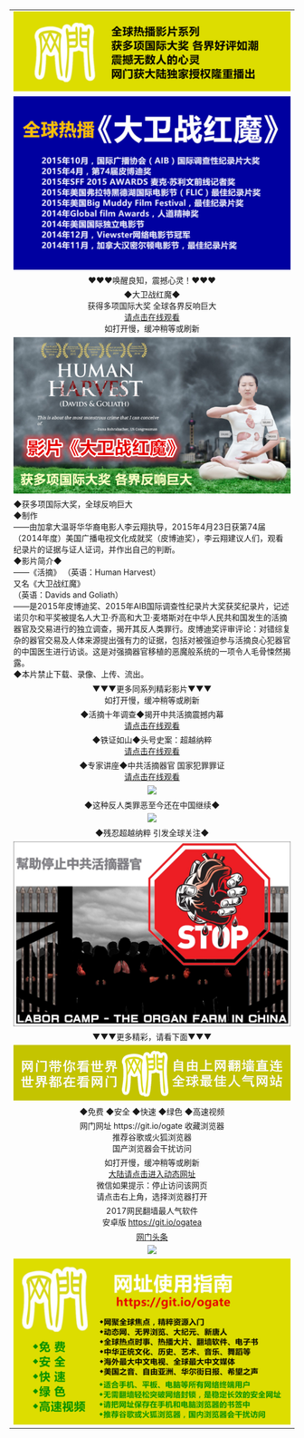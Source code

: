 <table>
  <tr>
    <td align=center><img src="https://raw.githubusercontent.com/wnel2017/ku/master/%E7%8B%AC%E5%AE%B6.jpg" /></td>
  </tr>
  <tr>
    <td align=center><img src="https://raw.githubusercontent.com/wnel2017/ku/master/%E5%A4%A7%E5%8D%AB%E6%88%98%E7%BA%A2%E9%AD%94.jpg" /></td>
  </tr>
  <tr> 
   <td align=center>
❤❤❤唤醒良知，震撼心灵！❤❤❤<br/>
  </tr>
  <tr>
      <td align=center>
◆大卫战红魔◆<br/>
获得多项国际大奖 全球各界反响巨大<br/>
 <a href="https://s3.ap-south-1.amazonaws.com/ogatem/oGate.htm?c816771&from=wnel">请点击在线观看</a> <br/>
如打开慢，缓冲稍等或刷新<br/>
   </tr>
  <tr>
    <td align=center><img src="https://raw.githubusercontent.com/wnel2017/ku/master/%E5%A4%A7%E5%8D%AB%E6%88%98%E7%BA%A2%E9%AD%943.png" /></td>
   </tr>
  <tr>
  <td align=left>
◆获多项国际大奖，全球反响巨大<br/>
◆制作<br/>
——由加拿大温哥华华裔电影人李云翔执导，2015年4月23日获第74届（2014年度）美国广播电视文化成就奖（皮博迪奖），李云翔建议人们，观看纪录片的证据与证人证词，并作出自己的判断。<br/>
◆影片简介◆<br/>
——《活摘》 （英语：Human Harvest）<br/>
又名《大卫战红魔》<br/>
（英语：Davids and Goliath）<br/>
——是2015年皮博迪奖、2015年AIB国际调查性纪录片大奖获奖纪录片，记述诺贝尔和平奖被提名人大卫·乔高和大卫·麦塔斯对在中华人民共和国发生的活摘器官及交易进行的独立调查，揭开其反人类罪行。皮博迪奖评审评论：对错综复杂的器官交易及人体来源提出强有力的证据，包括对被强迫参与活摘良心犯器官的中国医生进行访谈。这是对强摘器官移植的恶魔般系统的一项令人毛骨悚然揭露。<br/>
◆本片禁止下载、录像、上传、流出。<br/>
   </tr>
  <tr>
<td align=center>
▼▼▼更多同系列精彩影片▼▼▼<br/>
如打开慢，缓冲稍等或刷新<br/>
   </tr>
  <tr>
<td align=center>
◆活摘十年调查◆揭开中共活摘震撼内幕<br/>
<a href="https://s3.ap-south-1.amazonaws.com/ogatem/oGate.htm?c816779&from=wnel">请点击在线观看</a> <br/>
   </tr>
  <tr>
  <td align=center>
◆铁证如山◆头号史案：超越纳粹<br/>
<a href="https://s3.ap-south-1.amazonaws.com/ogatem/oGate.htm?2EC%2FZCGJ&current=2:1&from=wnel"> 请点击在线观看</a><br/>
   </tr>
  <tr>
  <td align=center>
◆专家讲座◆中共活摘器官 国家犯罪罪证<br/>
<a href="https://s3.ap-south-1.amazonaws.com/ogatem/oGate.htm?c816787&from=wnel">请点击在线观看</a> <br/>
   </tr>
  <tr>
    <td align=center><img src="https://raw.githubusercontent.com/wnel2017/ku/master/10%E5%B9%B4.JPG" /></td>
   </tr>
  <tr>
      <td align=center>
◆这种反人类罪恶至今还在中国继续◆<br/>
   </tr>
  <tr>
    <td align=center><img src="https://raw.githubusercontent.com/wnel2017/ku/master/10%E5%B9%B42.jpg" /></td>
   </tr>
  <tr>
      <td align=center>
◆残忍超越纳粹 引发全球关注◆<br/>
   </tr>
  <tr>
    <td align=center><img src="https://raw.githubusercontent.com/wnel2017/ku/master/%E6%B4%BB%E6%91%982.jpg" /></td>
   </tr>
  <tr>
  <tr><td align=center>▼▼▼更多精彩，请看下面▼▼▼<br/>
  </tr>
  <tr>
    <td align=center><img src="https://raw.githubusercontent.com/wnel2017/ku/master/ogate6.jpg" /></td>
  </tr>
  <tr>
<td align=center>◆免费  ◆安全  ◆快速  ◆绿色  ◆高速视频<br/>
       </td>
  </tr>
  <tr>
<td align=center>网门网址 https://git.io/ogate 收藏浏览器<br/>
推荐谷歌或火狐浏览器<br/>
国产浏览器会干扰访问<br/>
    </td>
  </tr>
  <tr>
    <td align=center>
如打开慢，缓冲稍等或刷新<br/>
<a href="https://s3.ap-south-1.amazonaws.com/ogatem/oGate.htm?from=wnel">大陆请点击进入动态网址</a><br/>
微信如果提示：停止访问该网页<br/>
请点击右上角，选择浏览器打开<br/>
    </td>
  </tr>
  <tr>
      <td align=center>
2017网民翻墙最人气软件<br/>
安卓版 <a href="https://raw.githubusercontent.com/ogate/up/master/ogate.apk?og">https://git.io/ogatea</a><br/>
  </tr>
  <tr>
    <td align=center>
<a target="_blank" href="https://s3.ap-south-1.amazonaws.com/ogatem/oGate.htm?ogNews&from=wnel">网门头条</a><br/>
    </td>
  </tr>
  <tr>
    <td align=center><img src="https://cloud.githubusercontent.com/assets/11880933/15631437/70d0a74e-259d-11e6-946f-6237b4b657bd.jpg"/></td>
  </tr>
  <tr>
      <td align=center><img src="https://raw.githubusercontent.com/wnel2017/ku/master/%E4%BD%BF%E7%94%A8%E6%8C%87%E5%8D%971.jpg"/></td>
  </tr>
  <tr>
</table>    
